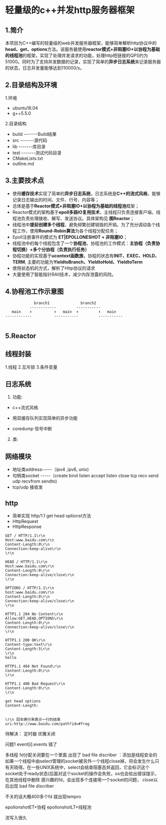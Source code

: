 # 轻量级的c++并发http服务器框架
## 1.简介
本项目为C++编写的轻量级的web并发服务器框架，能够简单解析http协议中的**head、get、options**方法。该服务器使用**reactor模式+非阻塞IO+以协程为基础的线程池**的框架，实现了处理并发请求的功能，处理http短链接的QPS约为51000。同时为了支持并发数据的记录，实现了简单的**异步日志系统**来记录服务器的状态，日志并发量能够达到110000/s。
## 2.目录结构及环境
1.环境
+ ubuntu16.04  
+ g++5.5.0  

2.目录结构
+ build     -------Build结果
+ src       -------源代码
+ lib       -------库目录
+ test      -------测试代码目录
+ CMakeLists.txt
+ outline.md
## 3.主要技术点
+ 使用**缓存技术**实现了简单的**异步日志系统**，日志系统是**C++的流式风格**，能够记录日志输出的时间、文件、行号、内容等；
+ 总体是基于**Reactor模式+非阻塞IO+以协程为基础的线程池**框架；
+ Reactor模式的架构基于**epoll多路IO复用技术**，主线程只负责连接客户端，线程池负责处理接收、解写、发送协议。具体架构见 **图Reactor**；
+ 线程池中**提前创建多个线程**，避免频繁创建销毁的开销。为了充分调动各个线程工作，使用**Round-Robin算法**为各个线程分配任务；
+ Epoll注册事件的模式为 **ET|EPOLLONESHOT + 非阻塞IO**；
+ 线程池中的每个线程包含了一个**协程池**，协程池的工作模式：**主协程（负责协程切换）+多个分协程（负责执行任务）**
+ 协程功能的实现基于**ucontext函数族**，协程的状态有**INIT、EXEC、HOLD、TERM**, 主要的功能为**YieldtoBranch、YieldtoHold、YieldtoTerm**
+ 使用状态机的方式，解析了Http协议的请求
+ 大量使用了智能指针RAII技术，减少内存泄露的风险。
## 4.协程池工作示意图
```
             branch1              branch2
           ------------         -----------
   main    ⬆          ⬇   main  ⬆         ⬇   main
------------          -----------         -----------
                              
```
## 5.Reactor

## 线程封装
1.线程 2.互斥锁 3.条件变量
## 日志系统
1. 功能:   
+ c++流式风格
+ 用双缓存队列实现简单的异步功能

+ coredump 信号中断 
2. 类:
## 网络模块

+ 地址类address-----（ipv4 ,ipv6, unix)
+ 句柄类socket -----（create bind listen accept listen  close    tcp recv send  udp recvfrom sendto)
+ tcp/udp 接收发

## http
+ 简单实现 http/1.1 get head optionst方法
+ HttpRequest
+ HttpResponse
```
GET / HTTP/1.1\r\n
Host:www.baidu.com\r\n
Content-Length:0\r\n
Connection:keep-alive\r\n
\r\n

HEAD / HTTP/1.1\r\n
Host:www.baidu.com\r\n
Content-Length:0\r\n
Connection:keep-alive/close\r\n
\r\n

OPTIONS / HTTP/1.1\r\n
host:www.baidu.com\r\n
Content-Length:0\r\n
Connection:keep-alive/close\r\n
\r\n

HTTP1.1 204 No Content\r\n
Allow:GET,HEAD,OPTIONS\r\n
Content-Length:0\r\n
Connection:keep-alive/close\r\n
\r\n

HTTP1.1 200 OK\r\n
Content-type:text\r\n
Content-Length:5\r\n
\r\n
hello

HTTP1.1 404 Not Found\r\n
Content-Length:0\r\n
\r\n

HTTP1.1 400 Bad Request\r\n
Content-Length:0\r\n
\r\n

get head options
Content-Length:


\r\n 回车换行来表示一行的结束
uri:http://www.baidu.com/path?id=#frag
```


待解决：
定时器
优雅关闭



问题1 event[i].events 错了

多线程 fd分配关闭要在一个里面   出现了 bad file discriber  ：添加是线程安全的  如果一个线程中由select管理的socket被另外一个线程close掉，将会发生什么只有天晓得。在一些UNIX系统中，select会结束阻塞态并返回，它会标识这个socket处于ready状态(后面对这个socket的操作会失败，os也会给出错误提示， 在其他线程中删除 感兴趣的fd，会出现多个连接用一个socket的问题， close以后出现 bad file discriber

不关的话大概400多个fd 就出现tempro

epollonshotET+协程
epollonshotLT+线程池


流写入很久
